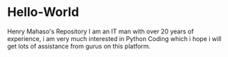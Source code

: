 # Hello-World
Henry Mahaso's Repository
I am an IT man with over 20 years of experience, i am very much interested in Python Coding which i hope i will get lots of assistance from gurus on this platform.
